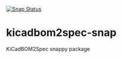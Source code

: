 [![Snap Status](https://build.snapcraft.io/badge/KiCad-RUS/kicadbom2spec-snap.svg)](https://build.snapcraft.io/user/KiCad-RUS/kicadbom2spec-snap)
# kicadbom2spec-snap
KiCadBOM2Spec snappy package

